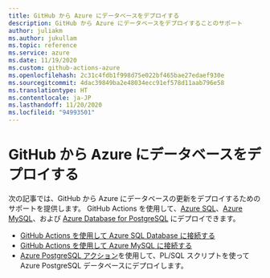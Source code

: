 ```yaml
---
title: GitHub から Azure にデータベースをデプロイする
description: GitHub から Azure にデータベースをデプロイすることのサポート
author: juliakm
ms.author: jukullam
ms.topic: reference
ms.service: azure
ms.date: 11/19/2020
ms.custom: github-actions-azure
ms.openlocfilehash: 2c31c4fdb1f998d75e022bf465bae27edaef930e
ms.sourcegitcommit: 4dac39849ba2e48034ecc91ef578d11aab796e58
ms.translationtype: HT
ms.contentlocale: ja-JP
ms.lasthandoff: 11/20/2020
ms.locfileid: "94993501"
---
```

# <a name="deploy-databases-from-github-to-azure"></a>GitHub から Azure にデータベースをデプロイする

次の記事では、GitHub から Azure にデータベースの更新をデプロイするためのサポートを提供します。 GitHub Actions を使用して、[Azure SQL](/azure/azure-sql/)、[Azure MySQL](/azure/mysql/)、および [Azure Database for PostgreSQL](/azure/postgresql/) にデプロイできます。

- [GitHub Actions を使用して Azure SQL Database に接続する](/azure/azure-sql/database/connect-github-actions-sql-db)
- [GitHub Actions を使用して Azure MySQL に接続する](/azure/mysql/quickstart-mysql-github-actions)
- [Azure PostgreSQL アクション](https://github.com/Azure/postgresql)を使用して、PL/SQL スクリプトを使って Azure PostgreSQL データベースにデプロイします。
